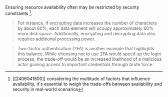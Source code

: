 Ensuring resource availability often may be restricted by security constraints [^1]. 

> For instance, if encrypting data increases the number of characters by about 60%, each data element will occupy approximately 60% more disk space. Additionally, encrypting and decrypting data also requires additional processing power.

> Two-factor authentication (2FA) is another example that highlights this balance. While choosing not to use 2FA would speed up the login process, the trade-off would be an increased likelihood of a malicious actor gaining access to important credentials through brute force.

[^1]: [[2406041800]] considering the multitude of factors that influence availability, it's essential to weigh the trade-offs between availability and security in real-world scenarios
